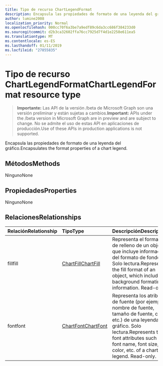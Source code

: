 ```yaml
---
title: Tipo de recurso ChartLegendFormat
description: Encapsula las propiedades de formato de una leyenda del gráfico.
author: lumine2008
localization_priority: Normal
ms.openlocfilehash: 000cc70f6a3be7a9edf89c6da3cc686f384233d0
ms.sourcegitcommit: d2b3ca32602ffa76cc7925d7f4d1e2258e611ea5
ms.translationtype: MT
ms.contentlocale: es-ES
ms.lasthandoff: 01/11/2019
ms.locfileid: "27855835"
---
```

# <a name="chartlegendformat-resource-type"></a><span data-ttu-id="ba689-103">Tipo de recurso ChartLegendFormat</span><span class="sxs-lookup"><span data-stu-id="ba689-103">ChartLegendFormat resource type</span></span>

> <span data-ttu-id="ba689-104">**Importante:** Las API de la versión /beta de Microsoft Graph son una versión preliminar y están sujetas a cambios.</span><span class="sxs-lookup"><span data-stu-id="ba689-104">**Important:** APIs under the /beta version in Microsoft Graph are in preview and are subject to change.</span></span> <span data-ttu-id="ba689-105">No se admite el uso de estas API en aplicaciones de producción.</span><span class="sxs-lookup"><span data-stu-id="ba689-105">Use of these APIs in production applications is not supported.</span></span>

<span data-ttu-id="ba689-106">Encapsula las propiedades de formato de una leyenda del gráfico.</span><span class="sxs-lookup"><span data-stu-id="ba689-106">Encapsulates the format properties of a chart legend.</span></span>


## <a name="methods"></a><span data-ttu-id="ba689-107">Métodos</span><span class="sxs-lookup"><span data-stu-id="ba689-107">Methods</span></span>
<span data-ttu-id="ba689-108">Ninguno</span><span class="sxs-lookup"><span data-stu-id="ba689-108">None</span></span>

## <a name="properties"></a><span data-ttu-id="ba689-109">Propiedades</span><span class="sxs-lookup"><span data-stu-id="ba689-109">Properties</span></span>
<span data-ttu-id="ba689-110">Ninguno</span><span class="sxs-lookup"><span data-stu-id="ba689-110">None</span></span>

## <a name="relationships"></a><span data-ttu-id="ba689-111">Relaciones</span><span class="sxs-lookup"><span data-stu-id="ba689-111">Relationships</span></span>
| <span data-ttu-id="ba689-112">Relación</span><span class="sxs-lookup"><span data-stu-id="ba689-112">Relationship</span></span> | <span data-ttu-id="ba689-113">Tipo</span><span class="sxs-lookup"><span data-stu-id="ba689-113">Type</span></span>   |<span data-ttu-id="ba689-114">Descripción</span><span class="sxs-lookup"><span data-stu-id="ba689-114">Description</span></span>|
|:---------------|:--------|:----------|
|<span data-ttu-id="ba689-115">fill</span><span class="sxs-lookup"><span data-stu-id="ba689-115">fill</span></span>|[<span data-ttu-id="ba689-116">ChartFill</span><span class="sxs-lookup"><span data-stu-id="ba689-116">ChartFill</span></span>](chartfill.md)|<span data-ttu-id="ba689-p102">Representa el formato de relleno de un objeto, que incluye información del formato de fondo. Solo lectura.</span><span class="sxs-lookup"><span data-stu-id="ba689-p102">Represents the fill format of an object, which includes background formating information. Read-only.</span></span>|
|<span data-ttu-id="ba689-119">font</span><span class="sxs-lookup"><span data-stu-id="ba689-119">font</span></span>|[<span data-ttu-id="ba689-120">ChartFont</span><span class="sxs-lookup"><span data-stu-id="ba689-120">ChartFont</span></span>](chartfont.md)|<span data-ttu-id="ba689-p103">Representa los atributos de fuente (por ejemplo, nombre de fuente, tamaño de fuente, color, etc.) de una leyenda del gráfico. Solo lectura.</span><span class="sxs-lookup"><span data-stu-id="ba689-p103">Represents the font attributes such as font name, font size, color, etc. of a chart legend. Read-only.</span></span>|

<!-- uuid: 8fcb5dbc-d5aa-4681-8e31-b001d5168d79
2015-10-25 14:57:30 UTC -->
<!-- {
  "type": "#page.annotation",
  "description": "ChartLegendFormat resource",
  "keywords": "",
  "section": "documentation",
  "tocPath": ""
}-->
